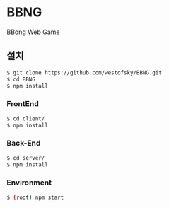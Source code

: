 # BBNG
BBong Web Game

## 설치
```bash
$ git clone https://github.com/westofsky/BBNG.git
$ cd BBNG
$ npm install
```

### FrontEnd
```bash
$ cd client/
$ npm install
```

### Back-End
```bash
$ cd server/
$ npm install
```

### Environment
```bash
$ (root) npm start
```
